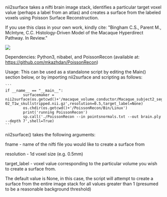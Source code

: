 nii2surface takes a nifti brain image stack, identifies a particular target voxel value (perhaps a label from an atlas) and creates a surface from the labeled voxels using Poisson Surface Reconstruction. 

If you use this class in your own work, kindly cite: "Bingham C.S., Parent M., McIntyre, C.C. Histology-Driven Model of the Macaque Hyperdirect Pathway. In Review."

![](https://github.com/bingsome/nii2surface/blob/master/gif.gif)

Dependencies: Python3, nibabel, and PoissonRecon (available at: https://github.com/mkazhdan/PoissonRecon)

Usage: This can be used as a standalone script by editing the Main() section below, or by importing nii2surface and scripting as follows:
	
	```
	if __name__ == "__main__":
			surfacemaker = nii2surface(os.getcwd()+'/macaque_volume_conductor/Macaque_subject2_segmentation/sub-02_T1w_skullstripped.nii.gz',resolution=0.5,target_label=None)
			os.chdir(os.getcwd()+'/PoissonRecon/Bin/Linux')
			print('running PoissonRecon')
			sp.call('./PoissonRecon --in pointsnormals.txt --out brain.ply --depth 7',shell=True)
	```
	
nii2surface() takes the following arguments:

fname - name of the nifti file you would like to create a surface from

resolution - 1d voxel size (e.g. 0.5mm)

target_label - voxel value corresponding to the particular volume you wish to create a surface from. 

The default value is None, in this case, the script will attempt to create a surface from the entire image stack for all values greater than 1 (presumed to be a reasonable background threshold)
